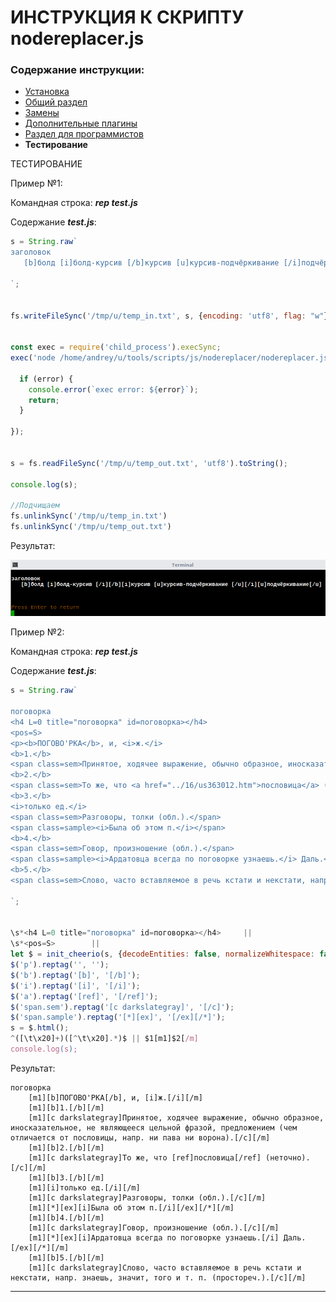 # ИНСТРУКЦИЯ К СКРИПТУ nodereplacer.js

### Содержание инструкции:

* [Установка](install.md)
* [Общий раздел](index.md)
* [Замены](replacer.md)
* [Дополнительные плагины](plugins.md)
* [Раздел для программистов](javascript.md)
* **Тестирование**


ТЕСТИРОВАНИЕ

Пример №1:

Командная строка: **_rep test.js_**

Содержание **_test.js_**:
```javascript
s = String.raw`
заголовок
   [b]болд [i]болд-курсив [/b]курсив [u]курсив-подчёркивание [/i]подчёркивание[/u]

`;


fs.writeFileSync('/tmp/u/temp_in.txt', s, {encoding: 'utf8', flag: "w"});


const exec = require('child_process').execSync;
exec('node /home/andrey/u/tools/scripts/js/nodereplacer/nodereplacer.js -retag /tmp/u/temp_in.txt /tmp/u/temp_out.txt', (error, stdout, stderr) => {

  if (error) {
    console.error(`exec error: ${error}`);
    return;
  }

});


s = fs.readFileSync('/tmp/u/temp_out.txt', 'utf8').toString();

console.log(s);

//Подчищаем
fs.unlinkSync('/tmp/u/temp_in.txt')
fs.unlinkSync('/tmp/u/temp_out.txt')
```
Результат:

![tester_example01.png](./../tester_example01.png)

Пример №2:

Командная строка: **_rep test.js_**

Содержание **_test.js_**:
```javascript
s = String.raw`

поговорка
<h4 L=0 title="поговорка" id=поговорка></h4>
<pos=S>
<p><b>ПОГОВО'РКА</b>, и, <i>ж.</i>
<b>1.</b>
<span class=sem>Принятое, ходячее выражение, обычно образное, иносказательное, не являющееся цельной фразой, предложением (чем отличается от пословицы, напр. ни пава ни ворона).</span>
<b>2.</b>
<span class=sem>То же, что <a href="../16/us363012.htm">пословица</a> (неточно).</span>
<b>3.</b>
<i>только ед.</i>
<span class=sem>Разговоры, толки (обл.).</span>
<span class=sample><i>Была об этом п.</i></span>
<b>4.</b>
<span class=sem>Говор, произношение (обл.).</span>
<span class=sample><i>Ардатовца всегда по поговорке узнаешь.</i> Даль.</span>
<b>5.</b>
<span class=sem>Слово, часто вставляемое в речь кстати и некстати, напр. знаешь, значит, того и т. п. (простореч.).</span>

`;


\s*<h4 L=0 title="поговорка" id=поговорка></h4>     ||      
\s*<pos=S>        ||      
let $ = init_cheerio(s, {decodeEntities: false, normalizeWhitespace: false});
$('p').reptag('', '');
$('b').reptag('[b]', '[/b]');
$('i').reptag('[i]', '[/i]');
$('a').reptag('[ref]', '[/ref]');
$('span.sem').reptag('[c darkslategray]', '[/c]');
$('span.sample').reptag('[*][ex]', '[/ex][/*]');
s = $.html();
^([\t\x20]+)([^\t\x20].*)$ || $1[m1]$2[/m]
console.log(s);
```
Результат:
```
поговорка
	[m1][b]ПОГОВО'РКА[/b], и, [i]ж.[/i][/m]
	[m1][b]1.[/b][/m]
	[m1][c darkslategray]Принятое, ходячее выражение, обычно образное, иносказательное, не являющееся цельной фразой, предложением (чем отличается от пословицы, напр. ни пава ни ворона).[/c][/m]
	[m1][b]2.[/b][/m]
	[m1][c darkslategray]То же, что [ref]пословица[/ref] (неточно).[/c][/m]
	[m1][b]3.[/b][/m]
	[m1][i]только ед.[/i][/m]
	[m1][c darkslategray]Разговоры, толки (обл.).[/c][/m]
	[m1][*][ex][i]Была об этом п.[/i][/ex][/*][/m]
	[m1][b]4.[/b][/m]
	[m1][c darkslategray]Говор, произношение (обл.).[/c][/m]
	[m1][*][ex][i]Ардатовца всегда по поговорке узнаешь.[/i] Даль.[/ex][/*][/m]
	[m1][b]5.[/b][/m]
	[m1][c darkslategray]Слово, часто вставляемое в речь кстати и некстати, напр. знаешь, значит, того и т. п. (простореч.).[/c][/m]
```
<hr>
